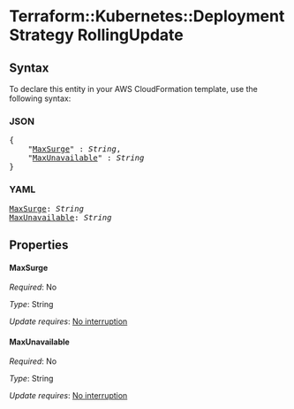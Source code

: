 # Terraform::Kubernetes::Deployment Strategy RollingUpdate

## Syntax

To declare this entity in your AWS CloudFormation template, use the following syntax:

### JSON

<pre>
{
    "<a href="#maxsurge" title="MaxSurge">MaxSurge</a>" : <i>String</i>,
    "<a href="#maxunavailable" title="MaxUnavailable">MaxUnavailable</a>" : <i>String</i>
}
</pre>

### YAML

<pre>
<a href="#maxsurge" title="MaxSurge">MaxSurge</a>: <i>String</i>
<a href="#maxunavailable" title="MaxUnavailable">MaxUnavailable</a>: <i>String</i>
</pre>

## Properties

#### MaxSurge

_Required_: No

_Type_: String

_Update requires_: [No interruption](https://docs.aws.amazon.com/AWSCloudFormation/latest/UserGuide/using-cfn-updating-stacks-update-behaviors.html#update-no-interrupt)

#### MaxUnavailable

_Required_: No

_Type_: String

_Update requires_: [No interruption](https://docs.aws.amazon.com/AWSCloudFormation/latest/UserGuide/using-cfn-updating-stacks-update-behaviors.html#update-no-interrupt)

